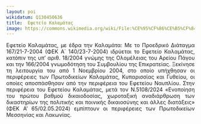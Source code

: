 ```yaml
---
layout: poi
wikidatum: Q130450636
title:  Εφετείο Καλαμάτας
image: https://commons.wikimedia.org/wiki/File:%CE%95%CF%86%CE%B5%CF%84%CE%B5%CE%AF%CE%BF_%CE%9A%CE%B1%CE%BB%CE%B1%CE%BC%CE%AC%CF%84%CE%B1%CF%82.jpg
---
```


<style>
  .justified-text {
    text-align: justify;
  }
</style>

<div class="justified-text">
  <p>Εφετείο Καλαμάτας, με έδρα την Καλαμάτα: Με το Προεδρικό Διάταγμα 167/21-7-2004 (ΦΕΚ Α΄ 140/23-7-2004) ιδρύεται το Εφετείο Καλαμάτας, κατόπιν της υπ’ αριθ. 18/2004 γνώμης της Ολομέλειας του Αρείου Πάγου και την 166/2004 γνωμοδότηση του Συμβουλίου της Επικρατείας. Ξεκίνησε τη λειτουργία του από 1 Νοεμβρίου 2004, στο οποίο υπήχθησαν οι περιφέρειες των Πρωτοδικείων Καλαμάτας, Κυπαρισσίας και Γυθείου, οι οποίες αποσπάσθησαν από την περιφέρεια του Εφετείου Ναυπλίου. Στην περιφέρεια του Εφετείου Καλαμάτας, μετά τον Ν.5108/2024 «Ενοποίηση του πρώτου βαθμού δικαιοδοσίας, χωροταξική αναδιάρθρωση των δικαστηρίων της πολιτικής και ποινικής δικαιοσύνης και άλλες διατάξεις» (ΦΕΚ Α’ 65/02.05.2024) εμπίπτουν οι περιφέρειες των Πρωτοδικείων Μεσσηνίας και Λακωνίας.</p>
</div>
